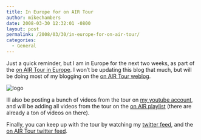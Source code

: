 ```yaml
---
title: In Europe for on AIR Tour
author: mikechambers
date: 2008-03-30 12:32:01 -0800
layout: post
permalink: /2008/03/30/in-europe-for-on-air-tour/
categories:
  - General
---
```



Just a quick reminder, but I am in Europe for the next two weeks, as part of the [on AIR Tour in Europe][1]. I won&#8217;t be updating this blog that much, but will be doing most of my blogging on the [on AIR Tour weblog][2].

<img src="http://onairbustour.googlecode.com/files/onAIR_logo_europe.png" alt="logo" border="0" />

Ill also be posting a bunch of videos from the tour on [my youtube account][3], and will be adding all videos from the tour on the [on AIR playlist][4] (there are already a ton of videos on there).

Finally, you can keep up with the tour by watching my [twitter feed][5], and the [on AIR Tour twitter feed][6].

 [1]: http://onair.adobe.com
 [2]: http://onair.adobe.com/blogs/tour/
 [3]: http://www.youtube.com/user/mesh2325
 [4]: http://www.youtube.com/view_play_list?p=B1280DA21885D51D
 [5]: http://www.twitter.com/mesh
 [6]: http://www.twitter.com/onairbustour